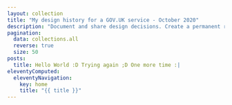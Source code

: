 ```yaml
---
layout: collection
title: "My design history for a GOV.UK service - October 2020"
description: "Document and share design decisions. Create a permanent record of how your service has developed over time."
pagination:
  data: collections.all
  reverse: true
  size: 50
posts:
  title: Hello World :D Trying again ;D One more time :|
eleventyComputed:
  eleventyNavigation:
    key: home
    title: "{{ title }}"
---
```

